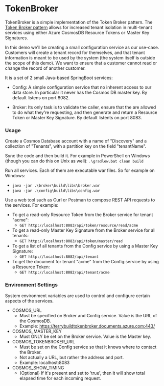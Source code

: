 # TokenBroker

TokenBroker is a simple implementation of the Token Broker pattern.  The [Token Broker pattern](/docs/TokenBrokerConcept.md) 
allows for increased tenant isolation in multi-tenant services using either Azure CosmosDB Resource 
Tokens or Master Key Signatures.

In this demo we'll be creating a small configuration service as our use-case.  Customers
will create a tenant record for themselves, and that tenant information is meant to be used by
the system (the system itself is outside the scope of this demo). We want to ensure that a customer 
cannot read or change the record of another customer.

It is a set of 2 small Java-based SpringBoot services:

- Config: A simple configuration service that no inherent access to our data store. In particular
it never has the Cosmos DB master key. By default listens on port 8082.

- Broker: Its only task is to validate the caller, ensure that the are allowed to do
what they're requesting, and then generate and return a Resource Token or Master Key Signature.
By default listents on port 8083.

### Usage
Create a Cosmos Database account with a name of "Discovery" and a collection of "Tenants", with a 
partition key on the field "tenantName".

Sync the code and then build it.  For example in PowerShell on Windows (though you can do this on 
Unix as well): `.\gradlew.bat clean build`

Run all services.  Each of them are executable war files.  So for example on Windows: 
- `java -jar .\broker\build\libs\broker.war`
- `java -jar .\config\build\libs\config.war`

Use a web tool such as Curl or Postman to compose REST API requests to the services.  For example:
- To get a read-only Resource Token from the Broker service for tenant "acme":
    - `GET http://localhost:8083/api/token/resource/read/acme`
- To get a read-only Master Key Signature from the Broker service for all tenants:
    - `GET http://localhost:8083/api/token/master/read`
- To get a list of all tenants from the Config service by using a Master Key Signature:
    - `GET http://localhost:8082/api/tenant`
- To get the document for tenant "acme" from the Config service by using a Resource Token:
    - `GET http://localhost:8082/api/tenant/acme`

### Environment Settings

System environment variables are used to control and configure certain aspects of the services.

- COSMOS_URL
    - Must be specified on Broker and Config service. Value is the URL of the CosmosDB.
    - Example: https://terrybuildtokenbroker.documents.azure.com:443/
- COSMOS_MASTER_KEY
    - Must ONLY be set on the Broker service. Value is the Master key.
- COSMOS_TOKENBROKER_URL
    - Must be set on the Config service so that it knows where to contact the Broker.
    - Not actually a URL, but rather the address and port.
    - Example: localhost:8083
- COSMOS_SHOW_TIMING
    - (Optional) If it's present and set to 'true', then it will show total elapsed time for each incoming request.
